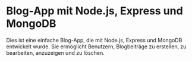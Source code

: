 # Blog-App mit Node.js, Express und MongoDB

Dies ist eine einfache Blog-App, die mit Node.js, Express und MongoDB entwickelt wurde. Sie ermöglicht Benutzern, Blogbeiträge zu erstellen, zu bearbeiten, anzuzeigen und zu löschen.
